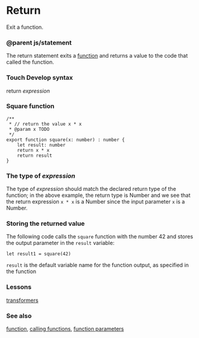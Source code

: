 # Return

Exit a function.

### @parent js/statement
 

The return statement exits a [function](/microbit/js/function) and returns a value to the code that called the function.

### Touch Develop syntax

return *expression*

### Square function

```
/**
 * // return the value x * x
 * @param x TODO
 */
export function square(x: number) : number {
    let result: number
    return x * x
    return result
}
```

### The type of *expression*

The type of *expression* should match the declared return type of the function; in the above example, the return type is Number and we see that the return expression `x * x` is a Number since the input parameter `x` is a Number.

### Storing the returned value

The following code calls the `square` function with the number 42 and stores the output parameter in the `result` variable:

```
let result1 = square(42)
```

`result` is the default variable name for the function output, as specified in the function

### Lessons

[transformers](/microbit/lessons/transformers)

### See also

[function](/microbit/js/function), [calling functions](/microbit/js/call), [function parameters](/microbit/js/functionparameters)

